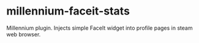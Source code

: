 # millennium-faceit-stats
Millennium plugin. Injects simple FaceIt widget into profile pages in steam web browser.
